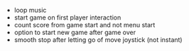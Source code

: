 - loop music
- start game on first player interaction
- count score from game start and not menu start
- option to start new game after game over
- smooth stop after letting go of move joystick (not instant)
